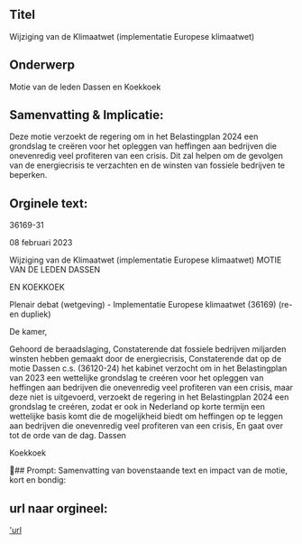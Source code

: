 ## Titel
Wijziging van de Klimaatwet (implementatie Europese klimaatwet)
## Onderwerp
Motie van de leden Dassen en Koekkoek
## Samenvatting & Implicatie:

Deze motie verzoekt de regering om in het Belastingplan 2024 een grondslag te creëren voor het opleggen van heffingen aan bedrijven die onevenredig veel profiteren van een crisis. Dit zal helpen om de gevolgen van de energiecrisis te verzachten en de winsten van fossiele bedrijven te beperken.
## Orginele text:


36169-31

08 februari 2023

Wijziging van de Klimaatwet (implementatie Europese klimaatwet)
MOTIE VAN DE LEDEN DASSEN

EN KOEKKOEK

Plenair debat (wetgeving) - Implementatie Europese klimaatwet (36169) (re- en dupliek)

De kamer,

Gehoord de beraadslaging,
Constaterende dat fossiele bedrijven miljarden winsten hebben
gemaakt door de energiecrisis,
Constaterende dat op de motie Dassen c.s. (36120-24) het kabinet
verzocht om in het Belastingplan van 2023 een wettelijke grondslag
te creéren voor het opleggen van heffingen aan bedrijven die
onevenredig veel profiteren van een crisis, maar deze niet is
uitgevoerd,
verzoekt de regering in het Belastingplan 2024 een grondslag te
creéren, zodat er ook in Nederland op korte termijn een wettelijke
basis komt die de mogelijkheid biedt om heffingen op te leggen aan
bedrijven die onevenredig veel profiteren van een crisis,
En gaat over tot de orde van de dag.
Dassen

Koekkoek

## Prompt:
Samenvatting van bovenstaande text en impact van de motie, kort en bondig:

## url naar orgineel:
['url](https://gegevensmagazijn.tweedekamer.nl/OData/v4/2.0/Document(513240b1-a771-4e50-87da-5d3b655ebd7b)/resource)
